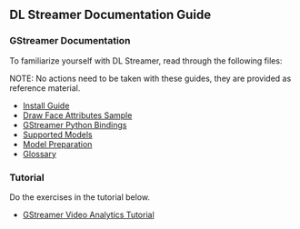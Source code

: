 ## DL Streamer Documentation Guide

### GStreamer Documentation
To familiarize yourself with DL Streamer, read through the following files:

NOTE: No actions need to be taken with these guides, they are provided as reference material.

- [Install Guide](Install_Guide.md)
- [Draw Face Attributes Sample](Draw_Face_Attributes_Sample.md)
- [GStreamer Python Bindings](GStreamer_Python_Bindings.md)
- [Supported Models](Supported_Models.md)
- [Model Preparation](Model_Preparation.md)
- [Glossary](Glossary.md)


### Tutorial
Do the exercises in the tutorial below.

- [GStreamer Video Analytics Tutorial](GStreamer_Video_Analytics_Tutorial.md)
